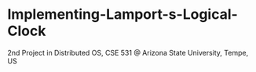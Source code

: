 # Implementing-Lamport-s-Logical-Clock
2nd Project in Distributed OS, CSE 531 @ Arizona State University, Tempe, US
